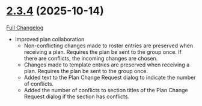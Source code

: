 # [2.3.4](https://github.com/markoleptic/EncounterPlanner/tree/2.3.4) (2025-10-14)

[Full Changelog](https://github.com/markoleptic/EncounterPlanner/compare/2.3.3...2.3.4)

-   Improved plan collaboration
    -   Non-conflicting changes made to roster entries are preserved when receiving a plan. Requires the plan be sent to the group once. If there are conflicts, the incoming changes are chosen.
    -   Changes made to template entries are preserved when receiving a plan. Requires the plan be sent to the group once.
    -   Added text to the Plan Change Request dialog to indicate the number of conflicts.
    -   Added the number of conflicts to section titles of the Plan Change Request dialog if the section has conflicts.
